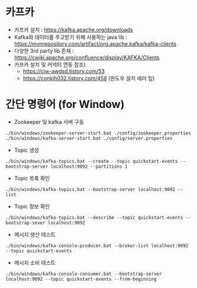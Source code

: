 # 카프카
- 카프카 설치 : https://kafka.apache.org/downloads
- Kafka와 데이터를 주고받기 위해 사용하는 java lib : https://mvnrepository.com/artifact/org.apache.kafka/kafka-clients
- 다양한 3rd party lib 존재 : https://cwiki.apache.org/confluence/display/KAFKA/Clients
- 카프카 설치 및 커넥터 연동 참조)
    - https://cjw-awdsd.tistory.com/53
    - https://conkjh032.tistory.com/458 (윈도우 설치 에러 팁)
 
 
 # 간단 명령어 (for Window)
- Zookeeper 및 kafka 서버 구동
```
./bin/windows/zookeeper-server-start.bat ./config/zookeeper.properties
./bin/windows/kafka-server-start.bat ./config/server.properties
```
- Topic 생성
```
./bin/windows/kafka-topics.bat --create --topic quickstart-events --bootstrap-server localhost:9092 --partitions 1
```
- Topic 목록 확인
```
./bin/windows/kafka-topics.bat --bootstrap-server localhost:9092 --list
```
- Topic 정보 확인
```
./bin/windows/kafka-topics.bat --describe --topic quickstart-events --bootstrap-sever localhost:9092
```
- 메시지 생산 테스트
```
./bin/windows/kafka-console-producer.bat --broker-list localhost:9092 --topic quickstart-events
```
- 메시지 소비 테스트 
```
./bin/windows/kafka-console-consumer.bat --bootstrap-server localhost:9092 --topic quickstart-events --from-beginning
```
